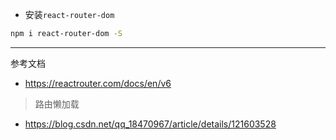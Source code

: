 * 安装`react-router-dom`
```bash
npm i react-router-dom -S
```

---
参考文档
* https://reactrouter.com/docs/en/v6

> 路由懒加载
* https://blog.csdn.net/qq_18470967/article/details/121603528